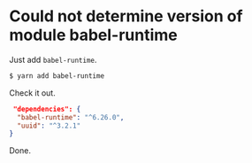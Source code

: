 # Could not determine version of module babel-runtime

Just add `babel-runtime`.

```sh
$ yarn add babel-runtime
```

Check it out.

```json
 "dependencies": {
  "babel-runtime": "^6.26.0",
  "uuid": "^3.2.1"
}
```

Done.
